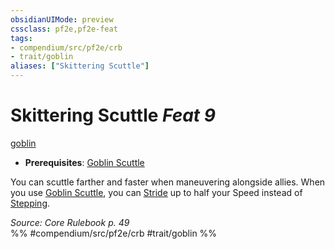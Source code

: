 ```yaml
---
obsidianUIMode: preview
cssclass: pf2e,pf2e-feat
tags:
- compendium/src/pf2e/crb
- trait/goblin
aliases: ["Skittering Scuttle"]
---
```

# Skittering Scuttle  *Feat 9*  
[goblin](rules/traits/goblin.md "Goblin Ancestry & Heritage Trait")  

- **Prerequisites**: [Goblin Scuttle](compendium/feats/goblin-scuttle.md)

You can scuttle farther and faster when maneuvering alongside allies. When you use [Goblin Scuttle](compendium/feats/goblin-scuttle.md), you can [Stride](rules/actions/stride.md) up to half your Speed instead of [Stepping](rules/actions/step.md).

*Source: Core Rulebook p. 49*  
%% #compendium/src/pf2e/crb #trait/goblin %%